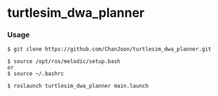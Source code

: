 # turtlesim_dwa_planner
### Usage
```
$ git clone https://github.com/ChanJoon/turtlesim_dwa_planner.git

$ source /opt/ros/melodic/setup.bash
or
$ source ~/.bashrc

$ roslaunch turtlesim_dwa_planner main.launch
```